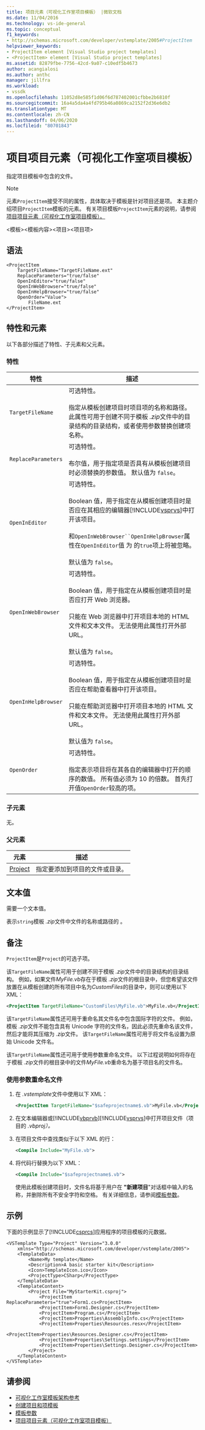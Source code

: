 ```yaml
---
title: 项目元素（可视化工作室项目模板） |微软文档
ms.date: 11/04/2016
ms.technology: vs-ide-general
ms.topic: conceptual
f1_keywords:
- http://schemas.microsoft.com/developer/vstemplate/2005#ProjectItem
helpviewer_keywords:
- ProjectItem element [Visual Studio project templates]
- <ProjectItem> element [Visual Studio project templates]
ms.assetid: 82879fbe-7756-42cd-9a07-c10edf5b4673
author: acangialosi
ms.author: anthc
manager: jillfra
ms.workload:
- vssdk
ms.openlocfilehash: 11052d8e585f1d06f6d787402001cfbbe2b6810f
ms.sourcegitcommit: 16a4a5da4a4fd795b46a0869ca2152f2d36e6db2
ms.translationtype: MT
ms.contentlocale: zh-CN
ms.lasthandoff: 04/06/2020
ms.locfileid: "80701843"
---
```

# <a name="projectitem-element-visual-studio-project-templates"></a>项目项目元素（可视化工作室项目模板）
指定项目模板中包含的文件。

> [!NOTE]
> 元素`ProjectItem`接受不同的属性，具体取决于模板是针对项目还是项。 本主题介绍项目`ProjectItem`模板的元素。 有关项目模板`ProjectItem`元素的说明，请参阅[项目项目元素（可视化工作室项目模板）。](../extensibility/projectitem-element-visual-studio-item-templates.md)

 \<模板>\<模板内容>\<项目>\<项目项>

## <a name="syntax"></a>语法

```
<ProjectItem
    TargetFileName="TargetFileName.ext"
    ReplaceParameters="true/false"
    OpenInEditor="true/false"
    OpenInWebBrowser="true/false"
    OpenInHelpBrowser="true/false"
    OpenOrder="Value">
        FileName.ext
</ProjectItem>
```

## <a name="attributes-and-elements"></a>特性和元素
 以下各部分描述了特性、子元素和父元素。

### <a name="attributes"></a>特性

| 特性 | 描述 |
|---------------------| - |
| `TargetFileName` | 可选特性。<br /><br /> 指定从模板创建项目时项目项的名称和路径。 此属性可用于创建不同于模板 *.zip*文件中的目录结构的目录结构，或者使用参数替换创建项名称。 |
| `ReplaceParameters` | 可选特性。<br /><br /> 布尔值，用于指定项是否具有从模板创建项目时必须替换的参数值。 默认值为 `false`。 |
| `OpenInEditor` | 可选特性。<br /><br /> Boolean 值，用于指定在从模板创建项目时是否应在其相应的编辑器[!INCLUDE[vsprvs](../code-quality/includes/vsprvs_md.md)]中打开该项目。<br /><br /> 和`OpenInWebBrowser``OpenInHelpBrowser`属性在`OpenInEditor`值 为 的`true`项上将被忽略。<br /><br /> 默认值为 `false`。 |
| `OpenInWebBrowser` | 可选特性。<br /><br /> Boolean 值，用于指定在从模板创建项目时是否应打开 Web 浏览器。<br /><br /> 只能在 Web 浏览器中打开项目本地的 HTML 文件和文本文件。 无法使用此属性打开外部 URL。<br /><br /> 默认值为 `false`。 |
| `OpenInHelpBrowser` | 可选特性。<br /><br /> Boolean 值，用于指定在从模板创建项目时是否应在帮助查看器中打开该项目。<br /><br /> 只能在帮助浏览器中打开项目本地的 HTML 文件和文本文件。 无法使用此属性打开外部 URL。<br /><br /> 默认值为 `false`。 |
| `OpenOrder` | 可选特性。<br /><br /> 指定表示项目将在其各自的编辑器中打开的顺序的数值。 所有值必须为 10 的倍数。 首先打开值`OpenOrder`较高的项。 |

### <a name="child-elements"></a>子元素
 无。

### <a name="parent-elements"></a>父元素

|元素|描述|
|-------------|-----------------|
|[Project](../extensibility/project-element-visual-studio-templates.md)|指定要添加到项目的文件或目录。|

## <a name="text-value"></a>文本值
 需要一个文本值。

 表示`string`模板 *.zip*文件中文件的名称或路径的 。

## <a name="remarks"></a>备注
 `ProjectItem`是`Project`的可选子项。

 该`TargetFileName`属性可用于创建不同于模板 *.zip*文件中的目录结构的目录结构。 例如，如果文件*MyFile.vb*存在于模板 *.zip*文件的根目录中，但您希望该文件放置在从模板创建的所有项目中名为*CustomFiles*的目录中，则可以使用以下 XML：

```xml
<ProjectItem TargetFileName="CustomFiles\MyFile.vb">MyFile.vb</ProjectItem>
```

 该`TargetFileName`属性还可用于重命名其文件名中包含国际字符的文件。 例如，模板 *.zip*文件不能包含具有 Unicode 字符的文件名，因此必须先重命名该文件，然后才能将其压缩为 *.zip*文件。 该`TargetFileName`属性可用于将文件名设置为原始 Unicode 文件名。

 该`TargetFileName`属性还可用于使用参数重命名文件。 以下过程说明如何将存在于模板 *.zip*文件的根目录中的文件*MyFile.vb*重命名为基于项目名的文件名。

### <a name="to-rename-files-with-parameters"></a>使用参数重命名文件

1. 在 *.vstemplate*文件中使用以下 XML：

   ```xml
   <ProjectItem TargetFileName="$safeprojectname$.vb">MyFile.vb</ProjectItem>
   ```

2. 在文本编辑器或[!INCLUDE[vbprvb](../code-quality/includes/vbprvb_md.md)][!INCLUDE[vsprvs](../code-quality/includes/vsprvs_md.md)]中打开项目文件（项目的 *.vbproj）。*

3. 在项目文件中查找类似于以下 XML 的行：

   ```xml
   <Compile Include="MyFile.vb">
   ```

4. 将代码行替换为以下 XML：

   ```xml
   <Compile Include="$safeprojectname$.vb">
   ```

    使用此模板创建项目时，文件名将基于用户在 **"新建项目**"对话框中输入的名称，并删除所有不安全字符和空格。 有关详细信息，请参阅[模板参数](../ide/template-parameters.md)。

## <a name="example"></a>示例
 下面的示例显示了[!INCLUDE[csprcs](../data-tools/includes/csprcs_md.md)]应用程序的项目模板的元数据。

```
<VSTemplate Type="Project" Version="3.0.0"
    xmlns="http://schemas.microsoft.com/developer/vstemplate/2005">
    <TemplateData>
        <Name>My template</Name>
        <Description>A basic starter kit</Description>
        <Icon>TemplateIcon.ico</Icon>
        <ProjectType>CSharp</ProjectType>
    </TemplateData>
    <TemplateContent>
        <Project File="MyStarterKit.csproj">
            <ProjectItem ReplaceParameters="true">Form1.cs<ProjectItem>
            <ProjectItem>Form1.Designer.cs</ProjectItem>
            <ProjectItem>Program.cs</ProjectItem>
            <ProjectItem>Properties\AssemblyInfo.cs</ProjectItem>
            <ProjectItem>Properties\Resources.resx</ProjectItem>
            <ProjectItem>Properties\Resources.Designer.cs</ProjectItem>
            <ProjectItem>Properties\Settings.settings</ProjectItem>
            <ProjectItem>Properties\Settings.Designer.cs</ProjectItem>
        </Project>
    </TemplateContent>
</VSTemplate>
```

## <a name="see-also"></a>请参阅
- [可视化工作室模板架构参考](../extensibility/visual-studio-template-schema-reference.md)
- [创建项目和项模板](../ide/creating-project-and-item-templates.md)
- [模板参数](../ide/template-parameters.md)
- [项目项目元素（可视化工作室项目模板）](../extensibility/projectitem-element-visual-studio-item-templates.md)

